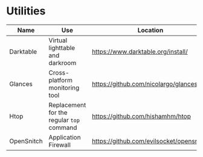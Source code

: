 # Utilities

Name         | Use           | Location
------------ | ------------- | -------------
Darktable    | Virtual lighttable and darkroom | https://www.darktable.org/install/
Glances      | Cross-platform monitoring tool | https://github.com/nicolargo/glances
Htop         | Replacement for the regular `top` command | https://github.com/hishamhm/htop
OpenSnitch   | Application Firewall | https://github.com/evilsocket/opensnitch

